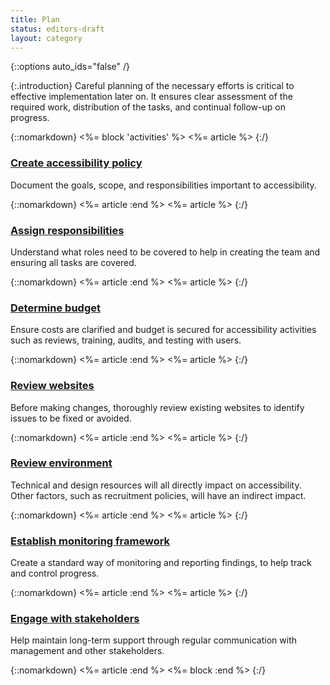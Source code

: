 ```yaml
---
title: Plan
status: editors-draft
layout: category
---
```


{::options auto_ids="false" /}

{:.introduction}
Careful planning of the necessary efforts is critical to effective implementation later on. It ensures clear assessment of the required work, distribution of the tasks, and continual follow-up on progress.

{::nomarkdown}
<%= block 'activities' %>
<%= article %>
{:/}

### [Create accessibility policy](create_accessibility_policy.html)

Document the goals, scope, and responsibilities important to accessibility.

{::nomarkdown}
<%= article :end %>
<%= article %>
{:/}

### [Assign responsibilities](assign_responsibilities.html)

Understand what roles need to be covered to help in creating the team and ensuring all tasks are covered.

{::nomarkdown}
<%= article :end %>
<%= article %>
{:/}

### [Determine budget](determine_budget.html)

Ensure costs are clarified and budget is secured for accessibility activities such as reviews, training, audits, and testing with users.

{::nomarkdown}
<%= article :end %>
<%= article %>
{:/}

### [Review websites](review_websites.html)

Before making changes, thoroughly review existing websites to identify issues to be fixed or avoided.

{::nomarkdown}
<%= article :end %>
<%= article %>
{:/}

### [Review environment](review_environment.html)

Technical and design resources will all directly impact on accessibility. Other factors, such as recruitment policies, will have an indirect impact.

{::nomarkdown}
<%= article :end %>
<%= article %>
{:/}

### [Establish monitoring framework](establish_monitoring_framework.html)

Create a standard way of monitoring and reporting findings, to help track and control progress.

{::nomarkdown}
<%= article :end %>
<%= article %>
{:/}


### [Engage with stakeholders](engage_with_stakeholders.html)

Help maintain long-term support through regular communication with management and other stakeholders.

{::nomarkdown}
<%= article :end %>
<%= block :end %>
{:/}
